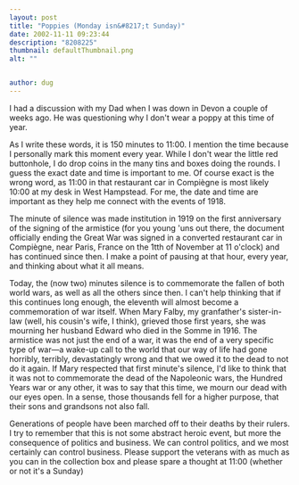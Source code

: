 ```yaml
---
layout: post
title: "Poppies (Monday isn&#8217;t Sunday)"
date: 2002-11-11 09:23:44
description: "8208225"
thumbnail: defaultThumbnail.png
alt: ""


author: dug
---
```


<p>I had a discussion with my Dad when I was down in Devon a couple of weeks ago. He was questioning why I don't wear a poppy at this time of year. </p>

<p>As I write these words, it is 150 minutes to 11:00. I mention the time because I personally mark this moment every year. While I don't wear the little red buttonhole, I do drop coins in the many tins and boxes doing the rounds. I guess the exact date and time is important to me. Of course exact is the wrong word, as 11:00 in that restaurant car in Compi&egrave;gne is most likely 10:00 at my desk in West Hampstead. For me, the date and time are important as they help me connect with the events of 1918.</p>

<p>The minute of silence was made institution in 1919 on the first anniversary of the signing of the armistice (for you young 'uns out there, the document officially ending the Great War was signed in a converted restaurant car in Compi&egrave;gne, near Paris, France on the 1tth of November at 11 o'clock) and has continued since then. I make a point of pausing at that hour, every year, and thinking about what it all means.</p>

<p>Today, the (now two) minutes silence is to commemorate the fallen of both world wars, as well as all the others since then. I can't help thinking that if this continues long enough, the eleventh will almost become a commemoration of war itself. When Mary Falby, my granfather's sister-in-law (well, his cousin's wife, I think), grieved those first years, she was mourning her husband Edward who died in the Somme in 1916. The armistice was not just the end of a war, it was the end of a very specific type of war&mdash;a wake-up call to the world that our way of life had gone horribly, terribly, devastatingly wrong and that we owed it to the dead to not do it again. If Mary respected that first minute's silence, I'd like to think that it was not to commemorate the dead of the Napoleonic wars, the Hundred Years war or any other, it was to say that this time, we mourn our dead with our eyes open. In a sense, those thousands fell for a higher purpose, that their sons and grandsons not also fall.</p>

<p>Generations of people have been marched off to their deaths by their rulers. I try to remember that this is not some abstract heroic event, but more the consequence of politics and business. We can control politics, and we most certainly can control business. Please support the veterans with as much as you can in the collection box and please spare a thought at 11:00 (whether or not it's a Sunday)</p>
